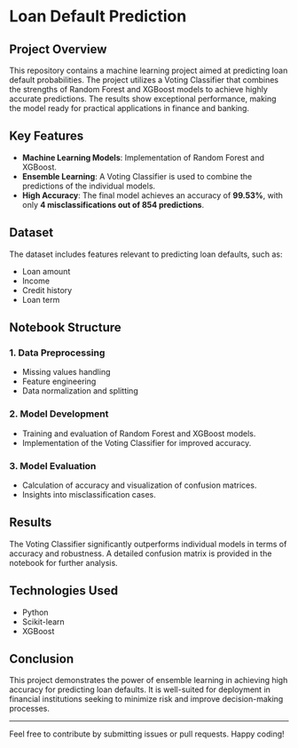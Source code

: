 # Loan Default Prediction

## Project Overview

This repository contains a machine learning project aimed at predicting loan default probabilities. The project utilizes a Voting Classifier that combines the strengths of Random Forest and XGBoost models to achieve highly accurate predictions. The results show exceptional performance, making the model ready for practical applications in finance and banking.

## Key Features

- **Machine Learning Models**: Implementation of Random Forest and XGBoost.
- **Ensemble Learning**: A Voting Classifier is used to combine the predictions of the individual models.
- **High Accuracy**: The final model achieves an accuracy of **99.53%**, with only **4 misclassifications out of 854 predictions**.

## Dataset

The dataset includes features relevant to predicting loan defaults, such as:

- Loan amount
- Income
- Credit history
- Loan term

## Notebook Structure

### 1. Data Preprocessing

- Missing values handling
- Feature engineering
- Data normalization and splitting

### 2. Model Development

- Training and evaluation of Random Forest and XGBoost models.
- Implementation of the Voting Classifier for improved accuracy.

### 3. Model Evaluation

- Calculation of accuracy and visualization of confusion matrices.
- Insights into misclassification cases.

## Results

The Voting Classifier significantly outperforms individual models in terms of accuracy and robustness. A detailed confusion matrix is provided in the notebook for further analysis.

## Technologies Used

- Python
- Scikit-learn
- XGBoost

## Conclusion

This project demonstrates the power of ensemble learning in achieving high accuracy for predicting loan defaults. It is well-suited for deployment in financial institutions seeking to minimize risk and improve decision-making processes.

---

Feel free to contribute by submitting issues or pull requests. Happy coding!


